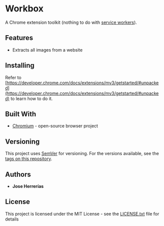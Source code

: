 # Workbox

A Chrome extension toolkit (nothing to do with <a href="https://developer.chrome.com/docs/workbox/service-worker-overview/">service workers</a>).

## Features

* Extracts all images from a website

## Installing

Refer to [https://developer.chrome.com/docs/extensions/mv3/getstarted/#unpacked](https://developer.chrome.com/docs/extensions/mv3/getstarted/#unpacked) to learn how to do it.
 

## Built With

* [Chromium](https://www.chromium.org/Home/) - open-source browser project


## Versioning

This project uses [SemVer](http://semver.org/) for versioning. For the versions available, see the [tags on this repository](https://github.com/your/project/tags). 

## Authors

* **Jose Herrerías**

## License

This project is licensed under the MIT License - see the [LICENSE.txt](LICENSE.txt) file for details

